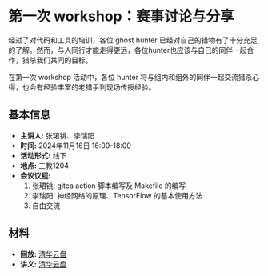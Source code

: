 # 第一次 workshop：赛事讨论与分享

经过了对代码和工具的培训，各位 ghost hunter 已经对自己的猎物有了十分充足的了解。然而，与人同行才能走得更远，各位hunter也应该与自己的同伴一起合作，猎杀我们共同的目标。

在第一次 workshop 活动中，各位 hunter 将与组内和组外的同伴一起交流猎杀心得，也会有经验丰富的老猎手到现场传授经验。

## 基本信息

- **主讲人:** 张珺铫、李瑞阳
- **时间:** 2024年11月16日 16:00-18:00
- **活动形式:** 线下
- **地点:** 三教1204
- **会议议程:**
  1. 张珺铫: gitea action 脚本编写及 Makefile 的编写
  2. 李瑞阳: 神经网络的原理、TensorFlow 的基本使用方法
  3. 自由交流

## 材料

- **回放:** [清华云盘](https://cloud.tsinghua.edu.cn/d/a4ba1d3ffd4848a196ed/)
- **讲义:** [清华云盘](https://cloud.tsinghua.edu.cn/d/6dce11524a86454aa986/)
